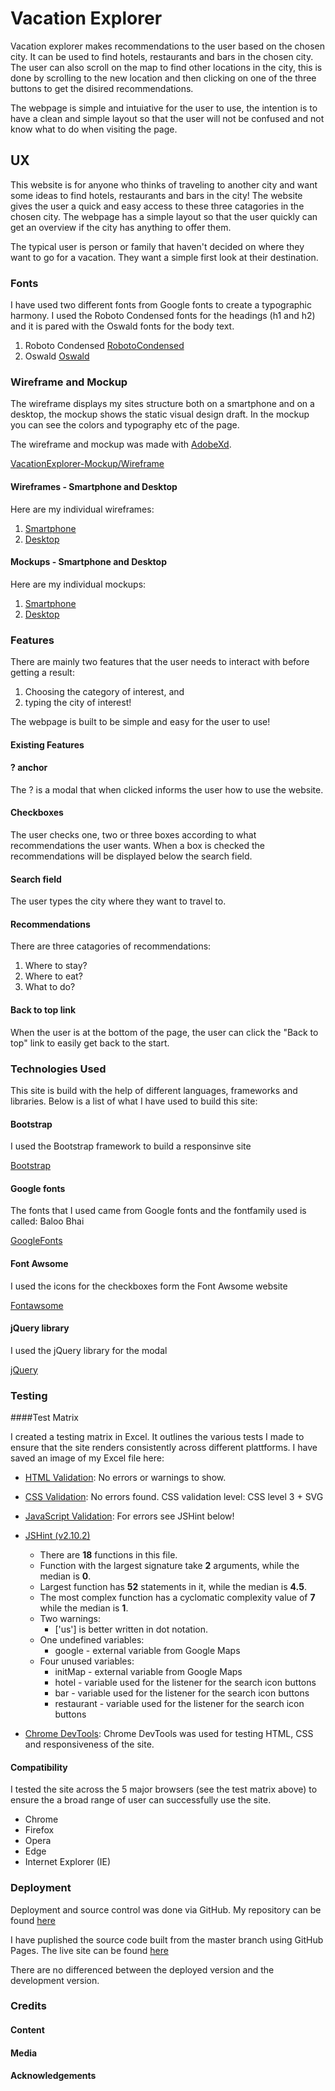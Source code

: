 # Vacation Explorer

Vacation explorer makes recommendations to the user based on the chosen city. It can be used to find hotels, restaurants and bars in the chosen city. The user can also scroll on the map to find other locations in the city, this is done by scrolling to the new location and then clicking on one of the three buttons to get the disired recommendations.

The webpage is simple and intuiative for the user to use, the intention is to have a clean and simple layout so that the user will not be confused and not know what to do when visiting the page.

## UX

This website is for anyone who thinks of traveling to another city and want some ideas to find hotels, restaurants and bars in the city! The website gives the user a quick and easy access to these three catagories in the chosen city. The webpage has a simple layout so that the user quickly can get an overview if the city has anything to offer them.

The typical user is person or family that haven't decided on where they want to go for a vacation. They want a simple first look at their destination.

### Fonts

I have used two different fonts from Google fonts to create a typographic harmony.
I used the Roboto Condensed fonts for the headings (h1 and h2) and it is pared with the Oswald fonts for the body text.

1) Roboto Condensed [RobotoCondensed](https://fonts.google.com/?selection.family=Oswald|Roboto+Condensed&query=roboto+condensed)
2) Oswald [Oswald](https://fonts.google.com/?selection.family=Oswald|Roboto+Condensed&query=oswald)

### Wireframe and Mockup

The wireframe displays my sites structure both on a smartphone and on a desktop, the mockup shows the static visual design draft. In the mockup you can see the colors and typography etc of the page.

The wireframe and mockup was made with [AdobeXd](https://www.adobe.com/#).

[VacationExplorer-Mockup/Wireframe]()

#### Wireframes - Smartphone and Desktop

Here are my individual wireframes:

1) [Smartphone](Wireframe_Mockup/iPhone_Wireframe.png)
2) [Desktop](Wireframe_Mockup/DESKTOP_Wireframe.png)

#### Mockups - Smartphone and Desktop

Here are my individual mockups:

1) [Smartphone](Wireframe_Mockup/iPhone_Mockup.png)
2) [Desktop](Wireframe_Mockup/DESKTOP_Mockup.png)

### Features

There are mainly two features that the user needs to interact with before getting a result:

1) Choosing the category of interest, and
2) typing the city of interest!

The webpage is built to be simple and easy for the user to use!

#### Existing Features

#### ? anchor

The ? is a modal that when clicked informs the user how to use the website.

#### Checkboxes

The user checks one, two or three boxes according to what recommendations the user wants. When a box is checked the recommendations will be displayed below the search field.

#### Search field

The user types the city where they want to travel to.

#### Recommendations

There are three catagories of recommendations:

1) Where to stay?
2) Where to eat?
3) What to do?

#### Back to top link

When the user is at the bottom of the page, the user can click the "Back to top" link to easily get back to the start.

### Technologies Used

This site is build with the help of different languages, frameworks and libraries.
Below is a list of what I have used to build this site:

#### Bootstrap

I used the Bootstrap framework to build a responsinve site

[Bootstrap](https://getbootstrap.com/docs/4.2/getting-started/introduction/)

#### Google fonts

The fonts that I used came from Google fonts and the fontfamily used is called: Baloo Bhai

[GoogleFonts](https://fonts.google.com/)

#### Font Awsome

I used the icons for the checkboxes form the Font Awsome website

[Fontawsome](https://fontawesome.com/start)

#### jQuery library

I used the jQuery library for the modal

[jQuery](https://code.jquery.com/)

### Testing

####Test Matrix

I created a testing matrix in Excel. It outlines the various tests I made to ensure that the site renders consistently across different plattforms. I have saved an image of my Excel file here: 

- [HTML Validation](https://validator.w3.org/): No errors or warnings to show.
- [CSS Validation](https://jigsaw.w3.org/css-validator/): No errors found. CSS validation level: CSS level 3 + SVG
- [JavaScript Validation](http://beautifytools.com/javascript-validator.php): For errors see JSHint below!

- [JSHint (v2.10.2)](https://jshint.com/)
    - There are **18** functions in this file.
    - Function with the largest signature take **2** arguments, while the median is **0**.
    - Largest function has **52** statements in it, while the median is **4.5**.
    - The most complex function has a cyclomatic complexity value of **7** while the median is **1**.
    - Two warnings:
        - ['us'] is better written in dot notation.
    - One undefined variables:
        - google - external variable from Google Maps
    - Four unused variables:
        - initMap - external variable from Google Maps
        - hotel - variable used for the listener for the search icon buttons
        - bar - variable used for the listener for the search icon buttons
        - restaurant - variable used for the listener for the search icon buttons

- [Chrome DevTools](https://developers.google.com/web/tools/chrome-devtools/): Chrome DevTools was used for testing HTML, CSS and responsiveness of the site.

#### Compatibility

I tested the site across the 5 major browsers (see the test matrix above) to ensure the a broad range of user can successfully use the site.

- Chrome
- Firefox
- Opera
- Edge
- Internet Explorer (IE)

### Deployment

Deployment and source control was done via GitHub.
My repository can be found [here](https://github.com/MrBrunotte/Vacation-Explorer)

I have puplished the source code built from the master branch using GitHub Pages.
The live site can be found [here](https://mrbrunotte.github.io/Vacation-Explorer/)

There are no differenced between the deployed version and the development version.

### Credits

#### Content

#### Media

#### Acknowledgements
